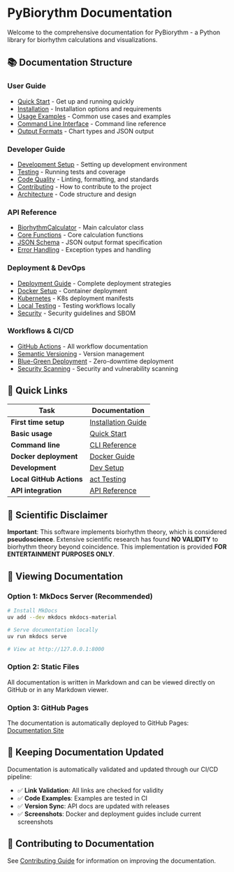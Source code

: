 # PyBiorythm Documentation

Welcome to the comprehensive documentation for PyBiorythm - a Python library for biorhythm calculations and visualizations.

## 📚 Documentation Structure

### User Guide
- [Quick Start](user-guide/quick-start.md) - Get up and running quickly
- [Installation](user-guide/installation.md) - Installation options and requirements
- [Usage Examples](user-guide/usage-examples.md) - Common use cases and examples
- [Command Line Interface](user-guide/cli.md) - Command line reference
- [Output Formats](user-guide/output-formats.md) - Chart types and JSON output

### Developer Guide
- [Development Setup](developer-guide/setup.md) - Setting up development environment
- [Testing](developer-guide/testing.md) - Running tests and coverage
- [Code Quality](developer-guide/code-quality.md) - Linting, formatting, and standards
- [Contributing](developer-guide/contributing.md) - How to contribute to the project
- [Architecture](developer-guide/architecture.md) - Code structure and design

### API Reference
- [BiorhythmCalculator](api/calculator.md) - Main calculator class
- [Core Functions](api/core.md) - Core calculation functions
- [JSON Schema](api/json-schema.md) - JSON output format specification
- [Error Handling](api/errors.md) - Exception types and handling

### Deployment & DevOps
- [Deployment Guide](deployment/deployment-guide.md) - Complete deployment strategies
- [Docker Setup](deployment/docker.md) - Container deployment
- [Kubernetes](deployment/kubernetes.md) - K8s deployment manifests
- [Local Testing](deployment/local-testing.md) - Testing workflows locally
- [Security](deployment/security.md) - Security guidelines and SBOM

### Workflows & CI/CD
- [GitHub Actions](workflows/github-actions.md) - All workflow documentation
- [Semantic Versioning](workflows/semantic-versioning.md) - Version management
- [Blue-Green Deployment](workflows/blue-green.md) - Zero-downtime deployment
- [Security Scanning](workflows/security.md) - Security and vulnerability scanning

## 🚀 Quick Links

| Task | Documentation |
|------|---------------|
| **First time setup** | [Installation Guide](user-guide/installation.md) |
| **Basic usage** | [Quick Start](user-guide/quick-start.md) |
| **Command line** | [CLI Reference](user-guide/cli.md) |
| **Docker deployment** | [Docker Guide](deployment/docker.md) |
| **Development** | [Dev Setup](developer-guide/setup.md) |
| **Local GitHub Actions** | [act Testing](deployment/local-github-actions.md) |
| **API integration** | [API Reference](api/calculator.md) |

## 🔬 Scientific Disclaimer

**Important**: This software implements biorhythm theory, which is considered **pseudoscience**. Extensive scientific research has found **NO VALIDITY** to biorhythm theory beyond coincidence. This implementation is provided **FOR ENTERTAINMENT PURPOSES ONLY**.

## 📖 Viewing Documentation

### Option 1: MkDocs Server (Recommended)
```bash
# Install MkDocs
uv add --dev mkdocs mkdocs-material

# Serve documentation locally
uv run mkdocs serve

# View at http://127.0.0.1:8000
```

### Option 2: Static Files
All documentation is written in Markdown and can be viewed directly on GitHub or in any Markdown viewer.

### Option 3: GitHub Pages
The documentation is automatically deployed to GitHub Pages: [Documentation Site](https://dkdndes.github.io/pybiorythm/)

## 🔄 Keeping Documentation Updated

Documentation is automatically validated and updated through our CI/CD pipeline:
- ✅ **Link Validation**: All links are checked for validity
- ✅ **Code Examples**: Examples are tested in CI
- ✅ **Version Sync**: API docs are updated with releases
- ✅ **Screenshots**: Docker and deployment guides include current screenshots

## 📝 Contributing to Documentation

See [Contributing Guide](developer-guide/contributing.md#documentation) for information on improving the documentation.